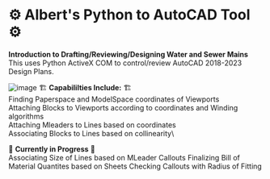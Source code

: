 # ⚙️ Albert's Python to AutoCAD Tool ⚙️
**Introduction to Drafting/Reviewing/Designing Water and Sewer Mains**\
This uses Python ActiveX COM to control/review AutoCAD 2018-2023 Design Plans.

![image](https://user-images.githubusercontent.com/97989034/227644430-44cc053e-2a35-40b3-a768-93f39f918bed.png)
🏗️ **Capabililties Include:** 🏗️ \
  Finding Paperspace and ModelSpace coordinates of Viewports\
  Attaching Blocks to Viewports according to coordinates and Winding algorithms\
  Attaching Mleaders to Lines based on coordinates\
  Associating Blocks to Lines based on collinearity\
  
🚧 **Currently in Progress** 🚧 \
 Associating Size of Lines based on MLeader Callouts
 Finalizing Bill of Material Quantites based on Sheets
 Checking Callouts with Radius of Fitting
 
